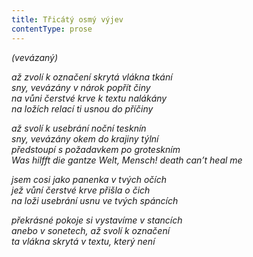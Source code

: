 ```yaml
---
title: Třicátý osmý výjev
contentType: prose
---
```


<section>

_(vevázaný)_

_až zvolí k označení skrytá vlákna tkání  
sny, vevázány v nárok popřít činy  
na vůni čerstvé krve k textu nalákány  
na ložích relací ti usnou do příčiny_

</section>

<section>

_až svolí k usebrání noční tesknín  
sny, vevázány okem do krajiny týlní  
předstoupí s požadavkem po groteskním  
_Was hilfft die gantze Welt, Mensch!_ death can’t heal me_

</section>

<section>

_jsem cosi jako panenka v tvých očích  
jež vůní čerstvé krve přišla o čich  
na loži usebrání usnu ve tvých spáncích_

</section>

<section>

__překrásné pokoje si vystavíme_ v stancích  
anebo v sonetech, až svolí k označení  
ta vlákna skrytá v textu, který není_

</section>
